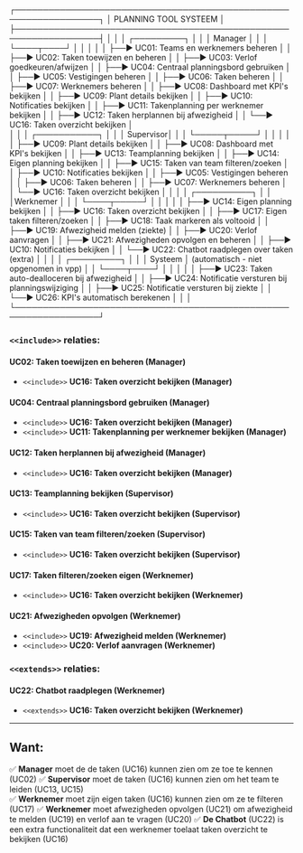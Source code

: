 ┌─────────────────────────────────────────────────────────────────┐
│ PLANNING TOOL SYSTEEM                                           │
├─────────────────────────────────────────────────────────────────┤
│                                                                 │
│ ┌─────────┐                                                     │
│ │ Manager │                                                     │
│ └────┬────┘                                                     │
│      │                                                          │
│      ├──► UC01: Teams en werknemers beheren                     │
│      ├──► UC02: Taken toewijzen en beheren                      │
│      ├──► UC03: Verlof goedkeuren/afwijzen                      │
│      ├──► UC04: Centraal planningsbord gebruiken                │
│      ├──► UC05: Vestigingen beheren                             │
│      ├──► UC06: Taken beheren                                   │
│      ├──► UC07: Werknemers beheren                              │
│      ├──► UC08: Dashboard met KPI's bekijken                    │
│      ├──► UC09: Plant details bekijken                          │
│      ├──► UC10: Notificaties bekijken                           │
│      ├──► UC11: Takenplanning per werknemer bekijken            │
│      ├──► UC12: Taken herplannen bij afwezigheid                │
│      └──► UC16: Taken overzicht bekijken                        │  
│                                                                 │
│ ┌───────────┐                                                   │
│ │ Supervisor│                                                   │
│ └─────┬─────┘                                                   │
│       │                                                         │
│       ├──► UC09: Plant details bekijken                         │
│       ├──► UC08: Dashboard met KPI's bekijken                   │
│       ├──► UC13: Teamplanning bekijken                          │
│       ├──► UC14: Eigen planning bekijken                        │
│       ├──► UC15: Taken van team filteren/zoeken                 │
│       ├──► UC10: Notificaties bekijken                          │
│       ├──► UC05: Vestigingen beheren                            │
│       ├──► UC06: Taken beheren                                  │
│       ├──► UC07: Werknemers beheren                             │
│       └──► UC16: Taken overzicht bekijken                       │
│                                                                 │
│ ┌──────────┐                                                    │
│ │Werknemer │                                                    │
│ └────┬─────┘                                                    │
│      │                                                          │
│      ├──► UC14: Eigen planning bekijken                         │
│      ├──► UC16: Taken overzicht bekijken                        │
│      ├──► UC17: Eigen taken filteren/zoeken                     │
│      ├──► UC18: Taak markeren als voltooid                      │
│      ├──► UC19: Afwezigheid melden (ziekte)                     │
│      ├──► UC20: Verlof aanvragen                                │
│      ├──► UC21: Afwezigheden opvolgen en beheren                │
│      ├──► UC10: Notificaties bekijken                           │
│      └──► UC22: Chatbot raadplegen over taken (extra)           │
│                                                                 │
│ ┌─────────┐                                                     │
│ │ Systeem │ (automatisch - niet opgenomen in vpp)               │
│ └────┬────┘                                                     │
│      │                                                          │
│      ├──► UC23: Taken auto-dealloceren bij afwezigheid          │
│      ├──► UC24: Notificatie versturen bij planningswijziging    │
│      ├──► UC25: Notificatie versturen bij ziekte                │
│      └──► UC26: KPI's automatisch berekenen                     │
│                                                                 │
└─────────────────────────────────────────────────────────────────┘

### `<<include>>` relaties:

#### **UC02: Taken toewijzen en beheren (Manager)**
- `<<include>>` **UC16: Taken overzicht bekijken (Manager)**

#### **UC04: Centraal planningsbord gebruiken (Manager)**
- `<<include>>` **UC16: Taken overzicht bekijken (Manager)**
- `<<include>>` **UC11: Takenplanning per werknemer bekijken (Manager)**

#### **UC12: Taken herplannen bij afwezigheid (Manager)**
- `<<include>>` **UC16: Taken overzicht bekijken (Manager)**

#### **UC13: Teamplanning bekijken (Supervisor)**
- `<<include>>` **UC16: Taken overzicht bekijken (Supervisor)**

#### **UC15: Taken van team filteren/zoeken (Supervisor)**
- `<<include>>` **UC16: Taken overzicht bekijken (Supervisor)**

#### **UC17: Taken filteren/zoeken eigen (Werknemer)**
- `<<include>>` **UC16: Taken overzicht bekijken (Werknemer)**

#### **UC21: Afwezigheden opvolgen (Werknemer)**
- `<<include>>` **UC19: Afwezigheid melden (Werknemer)**
- `<<include>>` **UC20: Verlof aanvragen (Werknemer)**


### `<<extends>>` relaties:

#### **UC22: Chatbot raadplegen (Werknemer)**
- `<<extends>>` **UC16: Taken overzicht bekijken (Werknemer)**


---

## Want:

✅ **Manager** moet de de taken (UC16) kunnen zien om ze toe te kennen (UC02)
✅ **Supervisor** moet de taken (UC16) kunnen zien om het team te leiden (UC13, UC15)  
✅ **Werknemer** moet zijn eigen taken (UC16) kunnen zien om ze te filteren (UC17)
✅ **Werknemer** moet afwezigheden opvolgen (UC21) om afwezigheid te melden (UC19) en verlof aan te vragen (UC20)
✅ **De Chatbot** (UC22) is een extra functionaliteit dat een werknemer toelaat taken overzicht te bekijken (UC16)
